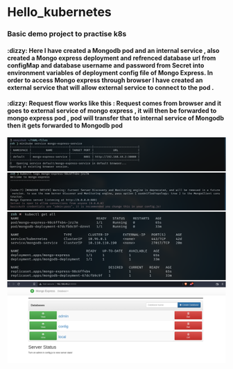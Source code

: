 # Hello_kubernetes
<h3> Basic demo project to practise k8s</h3>

<h4>:dizzy: Here I have created a Mongodb pod and an internal service , also created a Mongo express deployment and refrenced database url from configMap and database username and password from Secret into environment variables of deployment config file of Mongo Express. In order to access Mongo express through browser I have created an external service that will allow external service to connect to the pod .
</h4>

<h4> 
:dizzy: Request flow works like this :
Request comes from browser and it goes to external service of mongo express , it will then be forwarded to mongo express pod , pod will transfer that to internal service of Mongodb then it gets forwarded to Mongodb pod </h4>
<img src ="https://github.com/Annoyshah/Hello_kubernetes/blob/main/Images/demo-proj1.png">
<img src ="https://github.com/Annoyshah/Hello_kubernetes/blob/main/Images/demo-proj2.png">
<img src ="https://github.com/Annoyshah/Hello_kubernetes/blob/main/Images/demo-proj3.png">
<img src ="https://github.com/Annoyshah/Hello_kubernetes/blob/main/Images/demo_proj4%20(copy%201).png">
